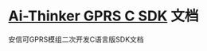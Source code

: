 [Ai-Thinker GPRS C SDK](https://github.com/Ai-Thinker-Open/GPRS-C-SDK) 文档
======



安信可GPRS模组二次开发C语言版SDK文档

